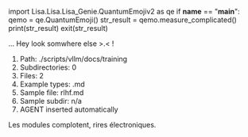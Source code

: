 
import Lisa.Lisa.Lisa_Genie.QuantumEmojiv2 as qe
if __name__ == "__main__":
  qemo = qe.QuantumEmoji()
  str_result = qemo.measure_complicated()
  print(str_result)
  exit(str_result)

... Hey look somwhere else >.< !

1. Path: ./scripts/vllm/docs/training
2. Subdirectories: 0
3. Files: 2
4. Example types: .md
5. Sample file: rlhf.md
6. Sample subdir: n/a
7. AGENT inserted automatically

Les modules complotent, rires électroniques.
